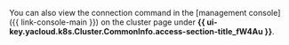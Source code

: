 You can also view the connection command in the [management console]({{ link-console-main }}) on the cluster page under **{{ ui-key.yacloud.k8s.Cluster.CommonInfo.access-section-title_fW4Au }}**.